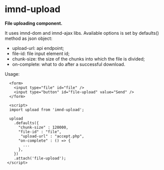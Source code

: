 # imnd-upload

**File uploading component.**

It uses imnd-dom and imnd-ajax libs.
Available options is set by defaults() method as json object: 
  - upload-url: api endpoint;
  - file-id: file input element id;
  - chunk-size: the size of the chunks into which the file is divided;
  - on-complete: what to do after a successful download.

Usage:
```
  <form>
    <input type="file" id="file" />
    <input type="button" id="file-upload" value="Send" />
  </form>
 
  <script>
  import upload from 'imnd-upload';

  upload
    .defaults({
      "chunk-size" : 120000,
      "file-id" : "file",
       "upload-url" : "accept.php",
      "on-complete" : () => {
        ...
      },
    })
    .attach('file-upload');
 </script>
```
